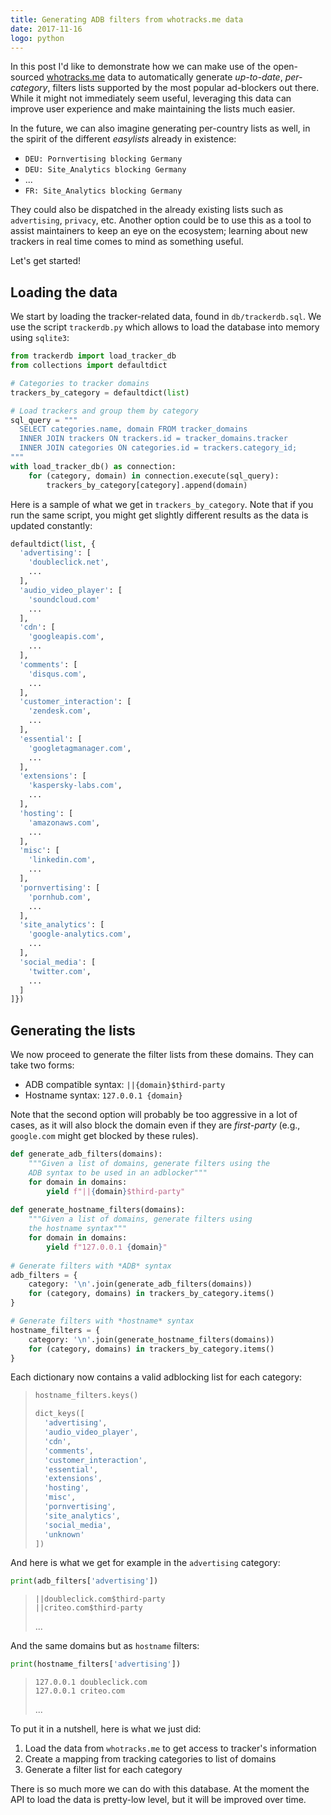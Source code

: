 ```yaml
---
title: Generating ADB filters from whotracks.me data
date: 2017-11-16
logo: python
---
```


In this post I'd like to demonstrate how we can make use of the
open-sourced [whotracks.me](https://whotracks.me) data to automatically
generate *up-to-date*, *per-category*, filters lists supported by the
most popular ad-blockers out there. While it might not immediately
seem useful, leveraging this data can improve user experience and make
maintaining the lists much easier.

In the future, we can also imagine generating per-country lists as well,
in the spirit of the different *easylists* already in existence:

* `DEU: Pornvertising blocking Germany`
* `DEU: Site_Analytics blocking Germany`
* ...
* `FR: Site_Analytics blocking Germany`

They could also be dispatched in the already existing lists such as
`advertising`, `privacy`, etc. Another option could be to use this as
a tool to assist maintainers to keep an eye on the ecosystem; learning
about new trackers in real time comes to mind as something useful.

Let's get started!

## Loading the data

We start by loading the tracker-related data, found in `db/trackerdb.sql`. We
use the script `trackerdb.py` which allows to load the database into memory
using `sqlite3`:

```python
from trackerdb import load_tracker_db
from collections import defaultdict

# Categories to tracker domains
trackers_by_category = defaultdict(list)

# Load trackers and group them by category
sql_query = """
  SELECT categories.name, domain FROM tracker_domains
  INNER JOIN trackers ON trackers.id = tracker_domains.tracker
  INNER JOIN categories ON categories.id = trackers.category_id;
"""
with load_tracker_db() as connection:
    for (category, domain) in connection.execute(sql_query):
        trackers_by_category[category].append(domain)
```

Here is a sample of what we get in `trackers_by_category`. Note that if
you run the same script, you might get slightly different results as the
data is updated constantly:

```python
defaultdict(list, {
  'advertising': [
    'doubleclick.net',
    ...
  ],
  'audio_video_player': [
    'soundcloud.com'
    ...
  ],
  'cdn': [
    'googleapis.com',
    ...
  ],
  'comments': [
    'disqus.com',
    ...
  ],
  'customer_interaction': [
    'zendesk.com',
    ...
  ],
  'essential': [
    'googletagmanager.com',
    ...
  ],
  'extensions': [
    'kaspersky-labs.com',
    ...
  ],
  'hosting': [
    'amazonaws.com',
    ...
  ],
  'misc': [
    'linkedin.com',
    ...
  ],
  'pornvertising': [
    'pornhub.com',
    ...
  ],
  'site_analytics': [
    'google-analytics.com',
    ...
  ],
  'social_media': [
    'twitter.com',
    ...
  ]
]})
```

## Generating the lists

We now proceed to generate the filter lists from these domains. They can take
two forms:

* ADB compatible syntax: `||{domain}$third-party`
* Hostname syntax: `127.0.0.1 {domain}`

Note that the second option will probably be too aggressive in a lot of
cases, as it will also block the domain even if they are *first-party* (e.g.,
`google.com` might get blocked by these rules).

```python
def generate_adb_filters(domains):
    """Given a list of domains, generate filters using the
    ADB syntax to be used in an adblocker"""
    for domain in domains:
        yield f"||{domain}$third-party"
        
def generate_hostname_filters(domains):
    """Given a list of domains, generate filters using
    the hostname syntax"""
    for domain in domains:
        yield f"127.0.0.1 {domain}"
        
# Generate filters with *ADB* syntax
adb_filters = {
    category: '\n'.join(generate_adb_filters(domains))
    for (category, domains) in trackers_by_category.items()
}

# Generate filters with *hostname* syntax
hostname_filters = {
    category: '\n'.join(generate_hostname_filters(domains))
    for (category, domains) in trackers_by_category.items()
}
```

Each dictionary now contains a valid adblocking list for each category:

> ```python
> hostname_filters.keys()
> ```
> ```python
> dict_keys([
>   'advertising',
>   'audio_video_player',
>   'cdn',
>   'comments',
>   'customer_interaction',
>   'essential',
>   'extensions',
>   'hosting',
>   'misc',
>   'pornvertising',
>   'site_analytics',
>   'social_media',
>   'unknown'
> ])
> ```


And here is what we get for example in the `advertising` category:

```python
print(adb_filters['advertising'])
```

> ```
> ||doubleclick.com$third-party
> ||criteo.com$third-party
> ```
> ...


And the same domains but as `hostname` filters:

```python
print(hostname_filters['advertising'])
```

> ```
> 127.0.0.1 doubleclick.com
> 127.0.0.1 criteo.com
> ```
> ...

To put it in a nutshell, here is what we just did:

1. Load the data from `whotracks.me` to get access to tracker's information
2. Create a mapping from tracking categories to list of domains
3. Generate a filter list for each category

There is so much more we can do with this database. At the moment the
API to load the data is pretty-low level, but it will be improved over
time.
